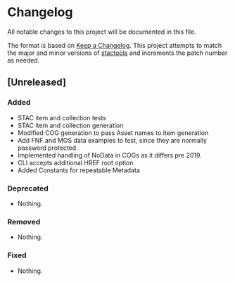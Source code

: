 # Changelog

All notable changes to this project will be documented in this file.

The format is based on [Keep a Changelog](https://keepachangelog.com/en/1.0.0/). This project attempts to match the major and minor versions of [stactools](https://github.com/stac-utils/stactools) and increments the patch number as needed.

## [Unreleased]

### Added

- STAC item and collection tests
- STAC item and collection generation
- Modified COG generation to pass Asset names to item generation
- Add FNF and MOS data examples to test, since they are normally password protected.
- Implemented handling of NoData in COGs as it differs pre 2019.
- CLI accepts additional HREF root option
- Added Constants for repeatable Metadata

### Deprecated

- Nothing.

### Removed

- Nothing.

### Fixed

- Nothing.

